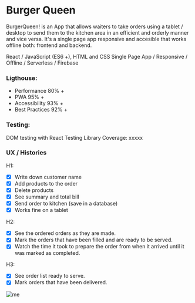 # Burger Queen

BurgerQueen! is an App that allows waiters to take orders using a tablet / desktop to send them to the kitchen area in an efficient and orderly manner and vice versa. It's a single page app responsive and accesible that works offline both: frontend and backend.

React / JavaScript (ES6 +), HTML and CSS
Single Page App / Responsive / Offline / Serverless / Firebase

### Ligthouse: 

- Performance 80% +
- PWA 95% +
- Accessibility 93% +
- Best Practices 92% +

### Testing:

DOM testing with React Testing Library
Coverage: xxxxx

### UX / Histories

H1: 
* [x] Write down customer name
* [x] Add products to the order
* [x] Delete products
* [x] See summary and total bill
* [x] Send order to kitchen (save in a database)
* [x] Works fine on a tablet

H2:
* [x] See the ordered orders as they are made.
* [x] Mark the orders that have been filled and are ready to be served.
* [x] Watch the time it took to prepare the order from when it arrived until it was marked as completed.

H3:
* [x] See order list ready to serve.
* [x] Mark orders that have been delivered.

![me](https://raw.githubusercontent.com/Alefyyyy/BOG001-burger-queen/develop/yay.jpg)


